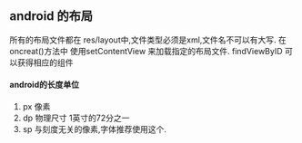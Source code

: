android 的布局
-----------------
所有的布局文件都在 res/layout中,文件类型必须是xml,文件名不可以有大写.
在oncreat()方法中 使用setContentView 来加载指定的布局文件.
findViewByID 可以获得相应的组件

#### android的长度单位
1. px 像素
2. dp 物理尺寸  1英寸的72分之一
3. sp 与刻度无关的像素,字体推荐使用这个.



